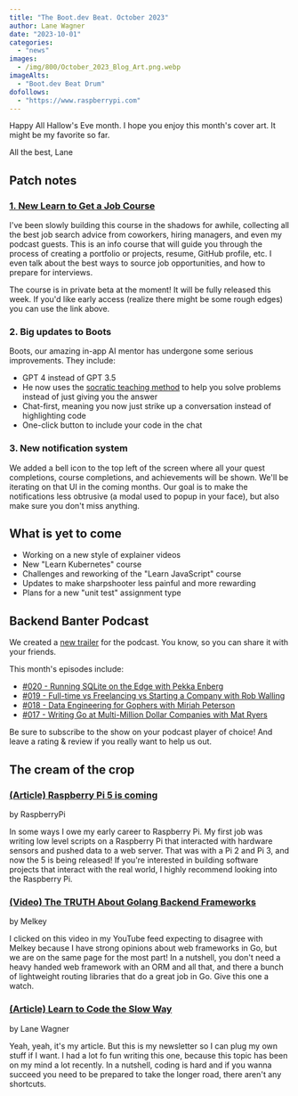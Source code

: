 ```yaml
---
title: "The Boot.dev Beat. October 2023"
author: Lane Wagner
date: "2023-10-01"
categories:
  - "news"
images:
  - /img/800/October_2023_Blog_Art.png.webp
imageAlts:
  - "Boot.dev Beat Drum"
dofollows:
  - "https://www.raspberrypi.com"
---
```


Happy All Hallow's Eve month. I hope you enjoy this month's cover art. It might be my favorite so far.

All the best, Lane

## Patch notes

### [1. New Learn to Get a Job Course](https://www.boot.dev/learn/learn-job-search)

I've been slowly building this course in the shadows for awhile, collecting all the best job search advice from coworkers, hiring managers, and even my podcast guests. This is an info course that will guide you through the process of creating a portfolio or projects, resume, GitHub profile, etc. I even talk about the best ways to source job opportunities, and how to prepare for interviews.

The course is in private beta at the moment! It will be fully released this week. If you'd like early access (realize there might be some rough edges) you can use the link above.

### 2. Big updates to Boots

Boots, our amazing in-app AI mentor has undergone some serious improvements. They include:

* GPT 4 instead of GPT 3.5
* He now uses the [socratic teaching method](https://tilt.colostate.edu/the-socratic-method/) to help you solve problems instead of just giving you the answer
* Chat-first, meaning you now just strike up a conversation instead of highlighting code
* One-click button to include your code in the chat

### 3. New notification system

We added a bell icon to the top left of the screen where all your quest completions, course completions, and achievements will be shown. We'll be iterating on that UI in the coming months. Our goal is to make the notifications less obtrusive (a modal used to popup in your face), but also make sure you don't miss anything.

## What is yet to come

* Working on a new style of explainer videos
* New "Learn Kubernetes" course
* Challenges and reworking of the "Learn JavaScript" course
* Updates to make sharpshooter less painful and more rewarding
* Plans for a new "unit test" assignment type

## Backend Banter Podcast

We created a [new trailer](https://www.youtube.com/watch?v=PclSNl1JRpI) for the podcast. You know, so you can share it with your friends.

This month's episodes include:

* [#020 - Running SQLite on the Edge with Pekka Enberg](https://www.backendbanter.fm/episodes/020-running-sqlite-on-the-edge-with-pekka-enberg)
* [#019 - Full-time vs Freelancing vs Starting a Company with Rob Walling](https://www.backendbanter.fm/episodes/019-full-time-vs-freelancing-vs-starting-a-company-with-rob-walling)
* [#018 - Data Engineering for Gophers with Miriah Peterson](https://www.backendbanter.fm/episodes/18-data-engineering-for-gophers-with-miriah-peterson)
* [#017 - Writing Go at Multi-Million Dollar Companies with Mat Ryers](https://www.backendbanter.fm/episodes/017-writing-go-at-multi-million-dollar-companies-with-mat-ryer)

Be sure to subscribe to the show on your podcast player of choice! And leave a rating & review if you really want to help us out.

## The cream of the crop

### [(Article) Raspberry Pi 5 is coming](https://www.raspberrypi.com/products/raspberry-pi-5/)

by RaspberryPi

In some ways I owe my early career to Raspberry Pi. My first job was writing low level scripts on a Raspberry Pi that interacted with hardware sensors and pushed data to a web server. That was with a Pi 2 and Pi 3, and now the 5 is being released! If you're interested in building software projects that interact with the real world, I highly recommend looking into the Raspberry Pi.

### [(Video) The TRUTH About Golang Backend Frameworks](https://www.youtube.com/watch?v=JECZTdEJnOI)

by Melkey

I clicked on this video in my YouTube feed expecting to disagree with Melkey because I have strong opinions about web frameworks in Go, but we are on the same page for the most part! In a nutshell, you don't need a heavy handed web framework with an ORM and all that, and there a bunch of lightweight routing libraries that do a great job in Go. Give this one a watch.

### [(Article) Learn to Code the Slow Way](https://blog.boot.dev/education/learn-to-code-the-slow-way/)

by Lane Wagner

Yeah, yeah, it's my article. But this is my newsletter so I can plug my own stuff if I want. I had a lot fo fun writing this one, because this topic has been on my mind a lot recently. In a nutshell, coding is hard and if you wanna succeed you need to be prepared to take the longer road, there aren't any shortcuts.
